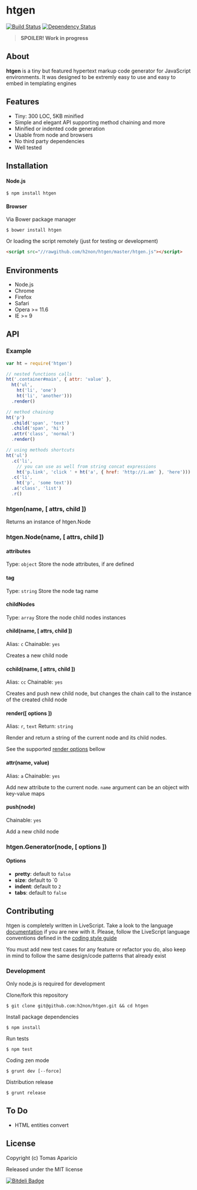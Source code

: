 # htgen
[![Build Status](https://travis-ci.org/h2non/htgen.png)](https://travis-ci.org/h2non/htgen)
[![Dependency Status](https://gemnasium.com/h2non/htgen.png)](https://gemnasium.com/h2non/htgen)

> **SPOILER! Work in progress**

## About

**htgen** is a tiny but featured hypertext markup code generator for JavaScript environments. 
It was designed to be extremly easy to use and easy to embed in templating engines

## Features

- Tiny: 300 LOC, 5KB minified
- Simple and elegant API supporting method chaining and more
- Minified or indented code generation
- Usable from node and browsers
- No third party dependencies
- Well tested

## Installation

#### Node.js

```
$ npm install htgen
```

#### Browser

Via Bower package manager
```
$ bower install htgen
```
Or loading the script remotely (just for testing or development)
```html
<script src="//rawgithub.com/h2non/htgen/master/htgen.js"></script>
```

## Environments

- Node.js
- Chrome
- Firefox
- Safari
- Opera >= 11.6
- IE >= 9

## API

### Example

```js
var ht = require('htgen')

// nested functions calls
ht('.container#main', { attr: 'value' },
  ht('ul', 
    ht('li', 'one')
    ht('li', 'another')))
  .render()

// method chaining
ht('p')
  .child('span', 'text')
  .child('span', 'hi')
  .attr('class', 'normal')
  .render()

// using methods shortcuts
ht('ul')
  .c('li',
    // you can use as well from string concat expressions
    ht('p.link', 'click ' + ht('a', { href: 'http://i.am' }, 'here')))
  .c('li', 
    ht('p', 'some text'))
  .a('class', 'list')
  .r()
```

### htgen(name, [ attrs, child ])

Returns an instance of htgen.Node

### htgen.Node(name, [ attrs, child ])

#### attributes
Type: `object`
Store the node attributes, if are defined

#### tag
Type: `string`
Store the node tag name

#### childNodes
Type: `array`
Store the node child nodes instances

#### child(name, [ attrs, child ])
Alias: `c`
Chainable: `yes`

Creates a new child node

#### cchild(name, [ attrs, child ])
Alias: `cc`
Chainable: `yes`

Creates and push new child node, but changes the chain call to the instance of the created child node

#### render([ options ])
Alias: `r`, `text`
Return: `string`

Render and return a string of the current node and its child nodes.

See the supported [render options](#options) bellow

#### attr(name, value)
Alias: `a`
Chainable: `yes`

Add new attribute to the current node. `name` argument can be an object with key-value maps

#### push(node)
Chainable: `yes`

Add a new child node

### htgen.Generator(node, [ options ])

#### Options 

- **pretty**: default to `false`
- **size**: default to `0
- **indent**: default to `2`
- **tabs**: default to `false`

## Contributing

htgen is completely written in LiveScript.
Take a look to the language [documentation][livescript] if you are new with it.
Please, follow the LiveScript language conventions defined in the [coding style guide][livescript-style]

You must add new test cases for any feature or refactor you do,
also keep in mind to follow the same design/code patterns that already exist

### Development

Only node.js is required for development

Clone/fork this repository
```
$ git clone git@github.com:h2non/htgen.git && cd htgen
```

Install package dependencies
```
$ npm install
```

Run tests
```
$ npm test
```

Coding zen mode
```
$ grunt dev [--force]
```

Distribution release
```
$ grunt release
```

## To Do

- HTML entities convert

## License

Copyright (c) Tomas Aparicio

Released under the MIT license

[![Bitdeli Badge](https://d2weczhvl823v0.cloudfront.net/h2non/htgen/trend.png)](https://bitdeli.com/free "Bitdeli Badge")

[livescript]: http://livescript.net
[livescript-style]: https://github.com/gkz/LiveScript-style-guide